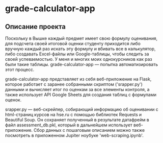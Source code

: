 # grade-calculator-app

## Описание проекта
Поскольку в Вышке каждый предмет имеет свою формулу оценивания, для подсчета своей итоговой оценки студенту приходится либо вручную каждый раз искать эту формулу и вбивать все в калькулятор, либо создавать Excel-файлы или Google-таблицы, чтобы следить за своей успеваемостью. У меня и многих моих однокурсников как раз были такие таблицы. grade-calculator-app — попытка автоматизировать этот процесс. 

grade-calculator-app представляет из себя веб-приложение на Flask, которое работает с заранее собранными скриптом ('srapper.py') данными и вычисляет итог по оценкам за все элементы контроля, а также использует API Google Sheets для создания таблиц с формулами оценок.

srapper.py — веб-скрейпер, собирающий информацию об оценивании с html-страниц курсов на hse.ru с помощью библиотек Requests и Beautiful Soup. Он сохраняет полученный в результате датафрейм в файл assessment_db.pkl, который в дальнейшем использует веб-приложение. Сбор данных с пошаговым описанием можно также посмотреть в приложенном Jupiter ноубуке 'web-scraping.ipynb'.
